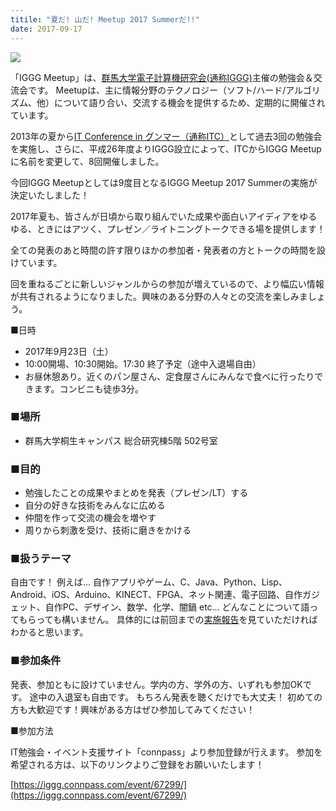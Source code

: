 ```yaml
---
titile: "夏だ! 山だ! Meetup 2017 Summerだ!!"
date: 2017-09-17
---
```


[![](https://www.iggg.org/wp-content/uploads/2017/09/iggg-meatup2017Summer_3.-2jpg-210x300.jpg)](https://www.iggg.org/wp-content/uploads/2017/09/iggg-meatup2017Summer_3.-2jpg.jpg)

「IGGG Meetup」は、[群馬大学電子計算機研究会(通称IGGG)](https://www.iggg.org/)主催の勉強会＆交流会です。 Meetupは、主に情報分野のテクノロジー（ソフト/ハード/アルゴリズム、他）について語り合い、交流する機会を提供するため、定期的に開催されています。

2013年の夏から[IT Conference in グンマー（通称ITC）](http://itc-gunma.blogspot.jp/)として過去3回の勉強会を実施し、さらに、平成26年度よりIGGG設立によって、ITCからIGGG Meetupに名前を変更して、8回開催しました。

今回IGGG Meetupとしては9度目となるIGGG Meetup 2017 Summerの実施が決定いたしました！

2017年夏も、皆さんが日頃から取り組んでいた成果や面白いアイディアをゆるゆる、ときにはアツく、プレゼン／ライトニングトークできる場を提供します！

全ての発表のあと時間の許す限りほかの参加者・発表者の方とトークの時間を設けています。

回を重ねるごとに新しいジャンルからの参加が増えているので、より幅広い情報が共有されるようになりました。興味のある分野の人々との交流を楽しみましょう。

■日時

* 2017年9月23日（土）
* 10:00開場、10:30開始。17:30 終了予定（途中入退場自由）
* お昼休憩あり。近くのパン屋さん、定食屋さんにみんなで食べに行ったりできます。コンビニも徒歩3分。

### ■場所

* 群馬大学桐生キャンパス 総合研究棟5階 502号室

### ■目的

* 勉強したことの成果やまとめを発表（プレゼン/LT）する
* 自分の好きな技術をみんなに広める
* 仲間を作って交流の機会を増やす
* 周りから刺激を受け、技術に磨きをかける

### ■扱うテーマ

自由です！
例えば…
自作アプリやゲーム、C、Java、Python、Lisp、Android、iOS、Arduino、KINECT、FPGA、ネット関連、電子回路、自作ガジェット、自作PC、デザイン、数学、化学、闇鍋 etc…
どんなことについて語ってもらっても構いません。
具体的には前回までの[実施報告](https://www.iggg.org/events/ "Events - IGGG")を見ていただければわかると思います。

### ■参加条件

発表、参加ともに設けていません。学内の方、学外の方、いずれも参加OKです。
途中の入退室も自由です。
もちろん発表を聴くだけでも大丈夫！
初めての方も大歓迎です！興味がある方はぜひ参加してみてください！

■参加方法

IT勉強会・イベント支援サイト「connpass」より参加登録が行えます。
参加を希望される方は、以下のリンクよりご登録をお願いいたします！

[https://iggg.connpass.com/event/67299/](https://iggg.connpass.com/event/67299/)